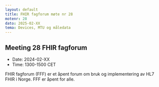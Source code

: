 ```yaml
---
layout: default
title: FHIR fagforum møte nr 28
motenr: 28
dato: 2025-02-XX
tema: Devices, MTU og måledata
---
```


## Meeting 28 FHIR fagforum

* Date: 2024-02-XX  
* Time: 1300-1500 CET

FHIR fagforum (FFF) er et åpent forum om bruk og implementering av HL7 FHIR i Norge. FFF er åpent for alle.